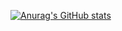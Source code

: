 [![Anurag's GitHub stats](https://github-readme-stats.vercel.app/api?username=mikemorter)](https://github.com/anuraghazra/github-readme-stats)

<!--
**mikemorter/mikemorter** is a ✨ _special_ ✨ repository because its `README.md` (this file) appears on your GitHub profile.

Here are some ideas to get you started:

- 🔭 I’m currently working on ...
- 🌱 I’m currently learning ...
- 👯 I’m looking to collaborate on ...
- 🤔 I’m looking for help with ...
- 💬 Ask me about ...
- 📫 How to reach me: ...
- 😄 Pronouns: ...
- ⚡ Fun fact: ...
-->
